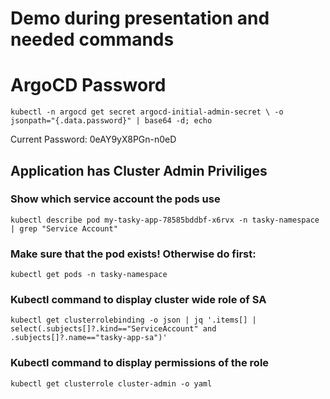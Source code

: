 # Demo during presentation and needed commands

# ArgoCD Password
`kubectl -n argocd get secret argocd-initial-admin-secret \
      -o jsonpath="{.data.password}" | base64 -d; echo`

Current Password: 0eAY9yX8PGn-n0eD


## Application has Cluster Admin Priviliges 

### Show which service account the pods use

`kubectl describe pod my-tasky-app-78585bddbf-x6rvx -n tasky-namespace | grep "Service Account"`

### Make sure that the pod exists! Otherwise do first: 

`kubectl get pods -n tasky-namespace`

### Kubectl command to display cluster wide role of SA 

`kubectl get clusterrolebinding -o json | jq '.items[] | select(.subjects[]?.kind=="ServiceAccount" and .subjects[]?.name=="tasky-app-sa")'`

### Kubectl command to display permissions of the role

`kubectl get clusterrole cluster-admin -o yaml`